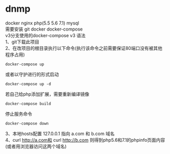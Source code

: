 # dnmp
docker nginx php(5.5 5.6 7.1) mysql  
需要安装 git docker docker-compose  
v3分支使用的docker-compose v3 语法  
1、git下载此项目  
2、在改项目的根目录执行以下命令(执行该命令之前需要保证80端口没有被其他程序占用)  
~~~
docker-compose up  
~~~
或者以守护进行的形式启动
~~~
docker-compose up -d
~~~
若自己给php添加扩展，需要重新编译镜像
~~~
docker-compose build
~~~
停止服务命令
~~~
docker-compose down
~~~
3、本地hosts配置 127.0.0.1 指向 a.com 和 b.com 域名  
4、curl http://a.com和 curl http://b.com 则得到php5.6和7.1的phpinfo页面内容(或者用浏览器访问这两个域名)  


